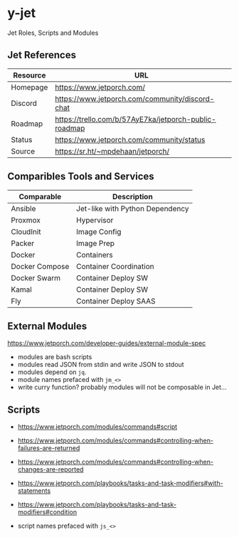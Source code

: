 # y-jet

Jet Roles, Scripts and Modules 

## Jet References

| Resource | URL                                                   |
|----------|-------------------------------------------------------|
| Homepage | https://www.jetporch.com/                             |
| Discord  | https://www.jetporch.com/community/discord-chat       |
| Roadmap  | https://trello.com/b/57AyE7ka/jetporch-public-roadmap |
| Status   | https://www.jetporch.com/community/status             |
| Source   | https://sr.ht/~mpdehaan/jetporch/                     |

## Comparibles Tools and Services

| Comparable     | Description                     |
|----------------|---------------------------------|
| Ansible        | Jet-like with Python Dependency |
| Proxmox        | Hypervisor                      |
| CloudInit      | Image Config                    |
| Packer         | Image Prep                      |
| Docker         | Containers                      |
| Docker Compose | Container Coordination          |
| Docker Swarm   | Container Deploy SW             |
| Kamal          | Container Deploy SW             |
| Fly            | Container Deploy SAAS           |

## External Modules 

https://www.jetporch.com/developer-guides/external-module-spec 

- modules are bash scripts
- modules read JSON from stdin and write JSON to stdout 
- modules depend on `jq`. 
- module names prefaced with `jm_<>`
- write curry function?  probably modules will not be composable in Jet...

## Scripts 

- https://www.jetporch.com/modules/commands#script 
- https://www.jetporch.com/modules/commands#controlling-when-failures-are-returned 
- https://www.jetporch.com/modules/commands#controlling-when-changes-are-reported 
- https://www.jetporch.com/playbooks/tasks-and-task-modifiers#with-statements 
- https://www.jetporch.com/playbooks/tasks-and-task-modifiers#condition 

- script names prefaced with `js_<>`

